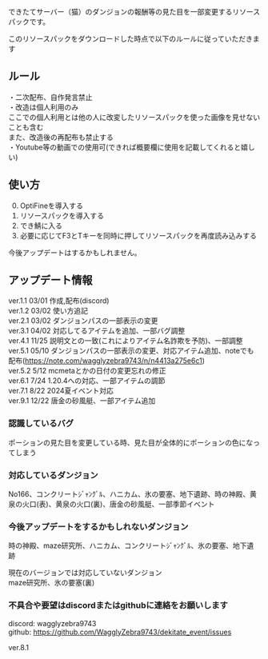 できたてサーバー（猫）のダンジョンの報酬等の見た目を一部変更するリソースパックです。  

このリソースパックをダウンロードした時点で以下のルールに従っていただきます  

## ルール  
・二次配布、自作発言禁止  
・改造は個人利用のみ  
ここでの個人利用とは他の人に改変したリソースパックを使った画像を見せないことも含む  
また、改造後の再配布も禁止する  
・Youtube等の動画での使用可(できれば概要欄に使用を記載してくれると嬉しい)  

## 使い方  
0. OptiFineを導入する  
1. リソースパックを導入する  
2. でき鯖に入る  
3. 必要に応じてF3とTキーを同時に押してリソースパックを再度読み込みする  

今後アップデートはするかもしれません。  

## アップデート情報  
ver.1.1 03/01 作成,配布(discord)  
ver.1.2 03/02 使い方追記  
ver.2.1 03/02 ダンジョンパスの一部表示の変更  
ver.3.1 04/02 対応してるアイテムを追加、一部バグ調整  
ver.4.1 11/25 説明文との一致(これによりアイテム名詐欺を予防)、一部調整  
ver.5.1 05/10 ダンジョンパスの一部表示の変更、対応アイテム追加、noteでも配布(https://note.com/wagglyzebra9743/n/n4413a275e6c1)  
ver.5.2 5/12 mcmetaとかの日付の変更忘れの修正  
ver.6.1 7/24 1.20.4への対応、一部アイテムの調節  
ver.7.1 8/22 2024夏イベント対応  
ver.9.1 12/22 唐金の砂風艇、一部アイテム追加  

### 認識しているバグ  
ポーションの見た目を変更している時、見た目が全体的にポーションの色になってしまう  

### 対応しているダンジョン  
No166、コンクリートｼﾞｬﾝｸﾞﾙ、ハニカム、氷の要塞、地下遺跡、時の神殿、黄泉の火口(表)、黄泉の火口(裏)、唐金の砂風艇、一部季節イベント  

### 今後アップデートをするかもしれないダンジョン  
時の神殿、maze研究所、ハニカム、コンクリートｼﾞｬﾝｸﾞﾙ、氷の要塞、地下遺跡  

現在のバージョンでは対応していないダンジョン  
maze研究所、氷の要塞(裏)  

### 不具合や要望はdiscordまたはgithubに連絡をお願いします  
discord: wagglyzebra9743  
github: https://github.com/WagglyZebra9743/dekitate_event/issues

ver.8.1
